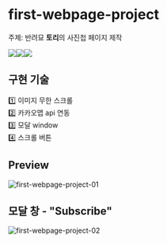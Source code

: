 # first-webpage-project

주제: 반려묘 **토리**의 사진첩 페이지 제작<br>

<img src="https://img.shields.io/badge/HTML-E34F26?style=for-the-badge&logo=HTML&logoColor=white"><img src="https://img.shields.io/badge/CSS-1572B6?style=for-the-badge&logo=CSS&logoColor=white"><img src="https://img.shields.io/badge/JavaScript-F7DF1E?style=for-the-badge&logo=JavaScript&logoColor=white">

## 구현 기술
1️⃣ 이미지 무한 스크롤<br>
2️⃣ 카카오맵 api 연동<br>
3️⃣ 모달 window<br>
4️⃣ 스크롤 버튼<br>

## Preview
![first-webpage-project-01](https://github.com/emitlight/first-webpage-project/assets/128894133/380b6143-2f19-4d4e-b4d2-75572140d556)
## 모달 창 - "Subscribe"
![first-webpage-project-02](https://github.com/emitlight/first-webpage-project/assets/128894133/1cb4c124-a3cc-4cd0-b088-ec9d8b316969)
